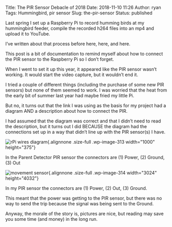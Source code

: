 Title: The PIR Sensor Debacle of 2018
Date: 2018-11-10 11:26
Author: ryan
Tags: Hummingbird, pir sensor
Slug: the-pir-sensor
Status: published

Last spring I set up a Raspberry Pi to record humming birds at my hummingbird feeder, compile the recorded h264 files into an mp4 and upload it to YouTube.

I’ve written about that process before here, here, and here.

This post is a bit of documentation to remind myself about how to connect the PIR sensor to the Raspberry Pi so I don’t forget.

When I went to set it up this year, it appeared like the PIR sensor wasn’t working. It would start the video capture, but it wouldn’t end it.

I tried a couple of different things (including the purchase of some new PIR sensors) but none of them seemed to work. I was worried that the heat from the early bit of summer last year had maybe fried my little Pi.

But no, it turns out that the link I was using as the basis for my project had a diagram AND a description about how to connect the PIR.

I had assumed that the diagram was correct and that I didn’t need to read the description, but it turns out I did BECAUSE the diagram had the connections set up in a way that didn’t line up with the PIR sensor(s) I have.

![rPi wires diagram](/images/uploads/2018/11/pir-diagram-1.png){.alignnone .size-full .wp-image-313 width="1000" height="375"}

In the Parent Detector PIR sensor the connectors are (1) Power, (2) Ground, (3) Out

![movement sensor](/images/uploads/2018/11/IMG_0282.jpg){.alignnone .size-full .wp-image-314 width="3024" height="4032"}

In my PIR sensor the connectors are (1) Power, (2) Out, (3) Ground.

This meant that the power was getting to the PIR sensor, but there was no way to send the trip because the signal was being sent to the Ground.

Anyway, the morale of the story is, pictures are nice, but reading may save you some time (and money) in the long run.
